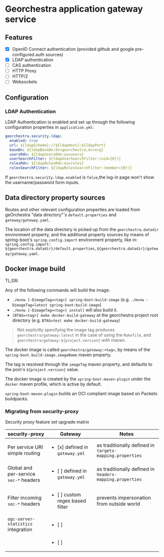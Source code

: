 # Georchestra application gateway service

## Features

- [x] OpenID Connect authentication (provided github and google pre-configured auth sources)
- [x] LDAP authentication
- [ ] CAS authentication
- [ ] HTTP Proxy
- [ ] HTTP/2
- [ ] Websockets

## Configuration

### LDAP Authentication

LDAP Authentication is enabled and set up through the following
configuration properties in `application.yml`:

```yaml
georchestra.security.ldap:
  enabled: true
  url: ${ldapScheme}://${ldapHost}:${ldapPort}
  baseDn: ${ldapBaseDn:dc=georchestra,dc=org}
  usersRdn: ${ldapUsersRdn:ou=users}
  userSearchFilter: ${ldapUserSearchFilter:(uid={0})}
  rolesRdn: ${ldapRolesRdn:ou=roles}
  rolesSearchFilter: ${ldapRolesSearchFilter:(member={0})}
```

If `georchestra.security.ldap.enabled` is `false`,the log-in page won't show the username/password form inputs.

## Data directory property sources

Routes and other relevant configuration properties are loaded from geOrchestra "data directory"'s
`default.properties` and `gateway/gateway.yaml`.

The location of the data directory is picked up from the `georchestra.datadir` environment property,
and the additional property sources by means of spring-boot's 
`spring.config.import` environment property, like in:
`spring.config.import: ${georchestra.datadir}/default.properties,${georchestra.datadir}/gateway/gateway.yaml`.


## Docker image build

TL;DR:

Any of the following commands will build the image:

- `./mvnw [-DimageTag=<tag>] spring-boot:build-image` (e.g. `./mvnw -DimageTag=latest spring-boot:build-image`)
- `./mvnw [-DimageTag=<tag>] install` will also build it.
- `[BTAG=<tag>] make docker-build-gateway` at the georchestra project root directory (e.g. `BTAG=test make docker-build-gateway`)

> Not explicitly specifying the image tag produces `georchestra/gateway:latest` in the case of
using the `Makefile`, and `georchestra/gateway:${project.version}` with maven.

The docker image is called `georchestra/gateway:<tag>`, by means of the
`spring-boot.build-image.imageName` maven property.

The tag is resolved through the `imageTag` maven property, and defaults to 
the pom's `${project.version}` value.

The docker image is created by the `spring-boot-maven-plugin` under the 
`docker` maven profile, which is active by default.

`spring-boot-maven-plugin` builds an OCI compliant image based on Packeto buildpacks.


### Migrating from security-proxy

Security proxy feature set upgrade matrix

| security-proxy | Gateway | Notes |
| --- | --- | --- |
| Per service URI simple routing  | <ul><li>[x] defined in `gateway.yml`</li></ul> | as traditionally defined in `targets-mapping.properties` |
| Global and per-service `sec-*` headers | <ul><li>[ ] defined in `gateway.yml`</li></ul> | as traditionally defined in `headers-mapping.properties` |
| Filter incoming `sec-*` headers | <ul><li>[ ] custom regex based filter</li></ul> | prevents impersonation from outside world |
| `ogc-server-statistics` integration | <ul><li>[ ] </li></ul> |  |
|  | <ul><li>[ ] </li></ul> |  |
